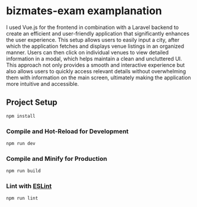 # bizmates-exam examplanation

I used Vue.js for the frontend in combination with a Laravel backend to create an efficient and user-friendly application that significantly enhances the user experience. This setup allows users to easily input a city, after which the application fetches and displays venue listings in an organized manner. Users can then click on individual venues to view detailed information in a modal, which helps maintain a clean and uncluttered UI. This approach not only provides a smooth and interactive experience but also allows users to quickly access relevant details without overwhelming them with information on the main screen, ultimately making the application more intuitive and accessible.

## Project Setup

```sh
npm install
```

### Compile and Hot-Reload for Development

```sh
npm run dev
```

### Compile and Minify for Production

```sh
npm run build
```

### Lint with [ESLint](https://eslint.org/)

```sh
npm run lint
```
